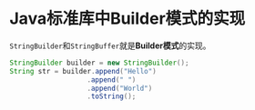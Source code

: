 # Java标准库中Builder模式的实现

`StringBuilder`和`StringBuffer`就是**Builder模式**的实现。

```java
StringBuilder builder = new StringBuilder();
String str = builder.append("Hello")
                   .append(" ")
                   .append("World")
                   .toString();
```